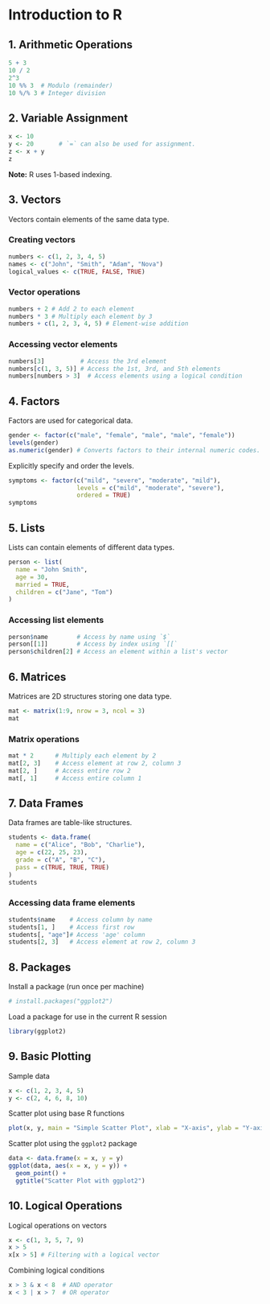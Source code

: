 # Introduction to R

## 1. Arithmetic Operations
```r
5 + 3
10 / 2
2^3
10 %% 3  # Modulo (remainder)
10 %/% 3 # Integer division
```

## 2. Variable Assignment
```r
x <- 10
y <- 20       # `=` can also be used for assignment.
z <- x + y
z
```

**Note:** R uses 1-based indexing.

## 3. Vectors
Vectors contain elements of the same data type.

### Creating vectors
```r
numbers <- c(1, 2, 3, 4, 5)
names <- c("John", "Smith", "Adam", "Nova")
logical_values <- c(TRUE, FALSE, TRUE)
```

### Vector operations
```r
numbers + 2 # Add 2 to each element
numbers * 3 # Multiply each element by 3
numbers + c(1, 2, 3, 4, 5) # Element-wise addition
```

### Accessing vector elements
```r
numbers[3]          # Access the 3rd element
numbers[c(1, 3, 5)] # Access the 1st, 3rd, and 5th elements
numbers[numbers > 3]  # Access elements using a logical condition
```

## 4. Factors
Factors are used for categorical data.
```r
gender <- factor(c("male", "female", "male", "male", "female"))
levels(gender)
as.numeric(gender) # Converts factors to their internal numeric codes.
```

Explicitly specify and order the levels.
```r
symptoms <- factor(c("mild", "severe", "moderate", "mild"),
                   levels = c("mild", "moderate", "severe"),
                   ordered = TRUE)
symptoms
```

## 5. Lists
Lists can contain elements of different data types.
```r
person <- list(
  name = "John Smith",
  age = 30,
  married = TRUE,
  children = c("Jane", "Tom")
)
```

### Accessing list elements
```r
person$name        # Access by name using `$`
person[[1]]        # Access by index using `[[`
person$children[2] # Access an element within a list's vector
```

## 6. Matrices
Matrices are 2D structures storing one data type.
```r
mat <- matrix(1:9, nrow = 3, ncol = 3)
mat
```

### Matrix operations
```r
mat * 2      # Multiply each element by 2
mat[2, 3]    # Access element at row 2, column 3
mat[2, ]     # Access entire row 2
mat[, 1]     # Access entire column 1
```

## 7. Data Frames
Data frames are table-like structures.
```r
students <- data.frame(
  name = c("Alice", "Bob", "Charlie"),
  age = c(22, 25, 23),
  grade = c("A", "B", "C"),
  pass = c(TRUE, TRUE, TRUE)
)
students
```

### Accessing data frame elements
```r
students$name    # Access column by name
students[1, ]    # Access first row
students[, "age"]# Access 'age' column
students[2, 3]   # Access element at row 2, column 3
```

## 8. Packages
Install a package (run once per machine)
```r
# install.packages("ggplot2")
```

Load a package for use in the current R session
```r
library(ggplot2)
```

## 9. Basic Plotting
Sample data
```r
x <- c(1, 2, 3, 4, 5)
y <- c(2, 4, 6, 8, 10)
```

Scatter plot using base R functions
```r
plot(x, y, main = "Simple Scatter Plot", xlab = "X-axis", ylab = "Y-axis")
```

Scatter plot using the `ggplot2` package
```r
data <- data.frame(x = x, y = y)
ggplot(data, aes(x = x, y = y)) +
  geom_point() +
  ggtitle("Scatter Plot with ggplot2")
```

## 10. Logical Operations
Logical operations on vectors
```r
x <- c(1, 3, 5, 7, 9)
x > 5
x[x > 5] # Filtering with a logical vector
```

Combining logical conditions
```r
x > 3 & x < 8  # AND operator
x < 3 | x > 7  # OR operator
``` 
